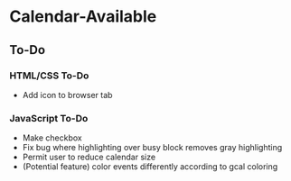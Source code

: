 # Calendar-Available

## To-Do

### HTML/CSS To-Do
- Add icon to browser tab

### JavaScript To-Do
- Make checkbox
- Fix bug where highlighting over busy block removes gray highlighting
- Permit user to reduce calendar size
- (Potential feature) color events differently according to gcal coloring